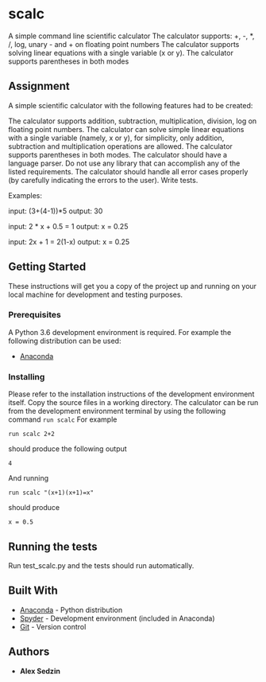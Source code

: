 # scalc

A simple command line scientific calculator 
The calculator supports: +, -, *, /, log, unary - and + on floating point numbers
The calculator supports solving linear equations with a single variable (x or y).
The calculator supports parentheses in both modes


## Assignment

A simple scientific calculator with the following features had to be created:

The calculator supports addition, subtraction, multiplication, division, log on floating point numbers.
The calculator can solve simple linear equations with a single variable (namely, x or y), for simplicity, only addition, subtraction and multiplication operations are allowed.
The calculator supports parentheses in both modes.
The calculator should have a language parser.
Do not use any library that can accomplish any of the listed requirements.
The calculator should handle all error cases properly (by carefully indicating the errors to the user).
Write tests.

Examples:

input: (3+(4-1))*5
output: 30

input: 2 * x + 0.5 = 1
output: x = 0.25

input: 2x + 1 = 2(1-x)
output: x = 0.25

## Getting Started

These instructions will get you a copy of the project up and running on your local machine for development and testing purposes. 

### Prerequisites

A Python 3.6 development environment is required. 
For example the following distribution can be used:
* [Anaconda](https://www.anaconda.com/what-is-anaconda/)


### Installing

Please refer to the installation instructions of the development environment itself.
Copy the source files in a working directory.
The calculator can be run from the development environment terminal by using the following command
``` run scalc ```
For example
```
run scalc 2+2
```
should produce the following output
```
4
```

And running 
```
run scalc "(x+1)(x+1)=x"
```
should produce
```
x = 0.5
```

## Running the tests

Run test_scalc.py and the tests should run automatically.

## Built With

* [Anaconda](https://www.anaconda.com/what-is-anaconda/) - Python distribution
* [Spyder](https://pythonhosted.org/spyder/) - Development environment (included in Anaconda)
* [Git](https://git-scm.com/) - Version control

## Authors

* **Alex Sedzin**